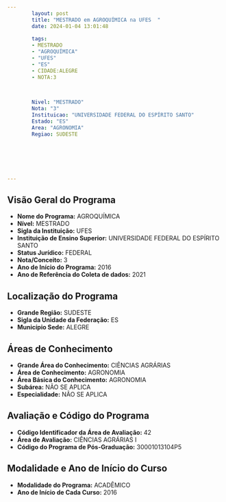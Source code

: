 ```yaml
---
        layout: post
        title: "MESTRADO em AGROQUÍMICA na UFES  "
        date: 2024-01-04 13:01:48
     
        tags:
        - MESTRADO
        - "AGROQUÍMICA"
        - "UFES"
        - "ES"
        - CIDADE:ALEGRE
        - NOTA:3
        
       

        Nivel: "MESTRADO"
        Nota: "3"
        Instituicao: "UNIVERSIDADE FEDERAL DO ESPÍRITO SANTO"
        Estado: "ES"
        Area: "AGRONOMIA"
        Regiao: SUDESTE
        
        
        
        
        
        
---
```

## Visão Geral do Programa
- **Nome do Programa:** AGROQUÍMICA
- **Nível:** MESTRADO
- **Sigla da Instituição:** UFES
- **Instituição de Ensino Superior:** UNIVERSIDADE FEDERAL DO ESPÍRITO SANTO
- **Status Jurídico:** FEDERAL
- **Nota/Conceito:** 3
- **Ano de Início do Programa:** 2016
- **Ano de Referência do Coleta de dados:** 2021

## Localização do Programa
- **Grande Região:** SUDESTE
- **Sigla da Unidade da Federação:** ES
- **Município Sede:** ALEGRE

## Áreas de Conhecimento
- **Grande Área do Conhecimento:** CIÊNCIAS AGRÁRIAS
- **Área de Conhecimento:** AGRONOMIA
- **Área Básica do Conhecimento:** AGRONOMIA
- **Subárea:** NÃO SE APLICA
- **Especialidade:** NÃO SE APLICA

## Avaliação e Código do Programa
- **Código Identificador da Área de Avaliação:** 42
- **Área de Avaliação:** CIÊNCIAS AGRÁRIAS I
- **Código do Programa de Pós-Graduação:** 30001013104P5


## Modalidade e Ano de Início do Curso
- **Modalidade do Programa:** ACADÊMICO
- **Ano de Início de Cada Curso:** 2016
